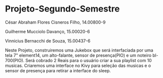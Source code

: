 # Projeto-Segundo-Semestre

César Abraham Flores Cisneros Filho, 14.00800-9

Guilherme Mucciolo Davanço, 15.00020-6

Vinnicius Bernacchi de Souza, 15.00437-6


Neste Projeto, construiremos uma Jukebox que será interfaciada por uma tela 7" element14, um alto-falante, sensor de presença(PIO) e um noteiro bl-700(PIO). Será cobrado 2 Reais para o usuário criar a sua playlist com 10 musicas.
Criaremos uma interface no Kivy para seleção das musicas e o sensor de presença para retirar a interface do sleep.
